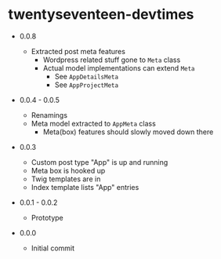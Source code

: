 # twentyseventeen-devtimes

* 0.0.8

    + Extracted post meta features
        + Wordpress related stuff gone to `Meta` class
        + Actual model implementations can extend `Meta`
            + See `AppDetailsMeta`
            + See `AppProjectMeta`            

* 0.0.4 - 0.0.5

    + Renamings
    + Meta model extracted to `AppMeta` class
        + Meta(box) features should slowly moved down there

* 0.0.3

    + Custom post type "App" is up and running
    + Meta box is hooked up
    + Twig templates are in
    + Index template lists "App" entries

* 0.0.1 - 0.0.2

    + Prototype

* 0.0.0

    + Initial commit